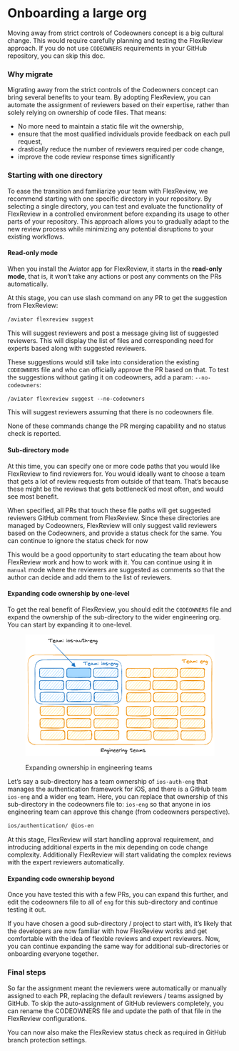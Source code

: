 # Onboarding a large org

Moving away from strict controls of Codeowners concept is a big cultural change. This would require carefully planning and testing the FlexReview approach. If you do not use `CODEOWNERS` requirements in your GitHub repository, you can skip this doc.

### Why migrate

Migrating away from the strict controls of the Codeowners concept can bring several benefits to your team. By adopting FlexReview, you can automate the assignment of reviewers based on their expertise, rather than solely relying on ownership of code files. That means:

* No more need to maintain a static file wit the ownership,
* ensure that the most qualified individuals provide feedback on each pull request,
* drastically reduce the number of reviewers required per code change,
* improve the code review response times significantly

### Starting with one directory

To ease the transition and familiarize your team with FlexReview, we recommend starting with one specific directory in your repository. By selecting a single directory, you can test and evaluate the functionality of FlexReview in a controlled environment before expanding its usage to other parts of your repository. This approach allows you to gradually adapt to the new review process while minimizing any potential disruptions to your existing workflows.

#### Read-only mode

When you install the Aviator app for FlexReview, it starts in the **read-only mode**, that is, it won’t take any actions or post any comments on the PRs automatically.

At this stage, you can use slash command on any PR to get the suggestion from FlexReview:

```markdown
/aviator flexreview suggest
```

This will suggest reviewers and post a message giving list of suggested reviewers. This will display the list of files and corresponding need for experts based along with suggested reviewers.

These suggestions would still take into consideration the existing `CODEOWNERS` file and who can officially approve the PR based on that. To test the suggestions without gating it on codeowners, add a param: `--no-codeowners`:

```markdown
/aviator flexreview suggest --no-codeowners
```

This will suggest reviewers assuming that there is no codeowners file.

None of these commands change the PR merging capability and no status check is reported.

#### Sub-directory mode

At this time, you can specify one or more code paths that you would like FlexReview to find reviewers for. You would ideally want to choose a team that gets a lot of review requests from outside of that team. That’s because these might be the reviews that gets bottleneck’ed most often, and would see most benefit.

When specified, all PRs that touch these file paths will get suggested reviewers GitHub comment from FlexReview. Since these directories are managed by Codeowners, FlexReview will only suggest valid reviewers based on the Codeowners, and provide a status check for the same. You can continue to ignore the status check for now

This would be a good opportunity to start educating the team about how FlexReview work and how to work with it. You can continue using it in `manual` mode where the reviewers are suggested as comments so that the author can decide and add them to the list of reviewers.

#### Expanding code ownership by one-level

To get the real benefit of FlexReview, you should edit the `CODEOWNERS` file and expand the ownership of the sub-directory to the wider engineering org. You can start by expanding it to one-level.

<figure><img src="../.gitbook/assets/engineering-teams (2).png" alt=""><figcaption><p>Expanding ownership in engineering teams</p></figcaption></figure>

Let’s say a sub-directory has a team ownership of `ios-auth-eng` that manages the authentication framework for iOS, and there is a GitHub team `ios-eng` and a wider `eng` team. Here, you can replace that ownership of this sub-directory in the codeowners file to: `ios-eng` so that anyone in ios engineering team can approve this change (from codeowners perspective).

```markdown
ios/authentication/ @ios-en
```

At this stage, FlexReview will start handling approval requirement, and introducing additional experts in the mix depending on code change complexity. Additionally FlexReview will start validating the complex reviews with the expert reviewers automatically.

#### Expanding code ownership beyond

Once you have tested this with a few PRs, you can expand this further, and edit the codeowners file to all of `eng` for this sub-directory and continue testing it out.

If you have chosen a good sub-directory / project to start with, it’s likely that the developers are now familiar with how FlexReview works and get comfortable with the idea of flexible reviews and expert reviewers. Now, you can continue expanding the same way for additional sub-directories or onboarding everyone together.

### Final steps

So far the assignment meant the reviewers were automatically or manually assigned to each PR, replacing the default reviewers / teams assigned by GitHub. To skip the auto-assignment of GitHub reviewers completely, you can rename the CODEOWNERS file and update the path of that file in the FlexReview configurations.

You can now also make the FlexReview status check as required in GitHub branch protection settings.
